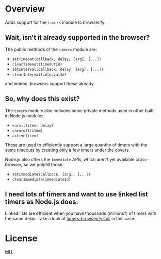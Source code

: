 # Overview

Adds support for the `timers` module to browserify.

## Wait, isn't it already supported in the browser?

The public methods of the `timers` module are:

* `setTimeout(callback, delay, [arg], [...])`
* `clearTimeout(timeoutId)`
* `setInterval(callback, delay, [arg], [...])`
* `clearInterval(intervalId)`

and indeed, browsers support these already.

## So, why does this exist?

The `timers` module also includes some private methods used in other built-in
Node.js modules:

* `enroll(item, delay)`
* `unenroll(item)`
* `active(item)`

These are used to efficiently support a large quantity of timers with the same
timeouts by creating only a few timers under the covers.

Node.js also offers the `immediate` APIs, which aren't yet available cross-browser, so we polyfill those:

* `setImmediate(callback, [arg], [...])`
* `clearImmediate(immediateId)`

## I need lots of timers and want to use linked list timers as Node.js does.

Linked lists are efficient when you have thousands (millions?) of timers with the same delay.
Take a look at [timers-browserify-full](https://www.npmjs.com/package/timers-browserify-full) in this case.

# License

[MIT](http://jryans.mit-license.org/)
